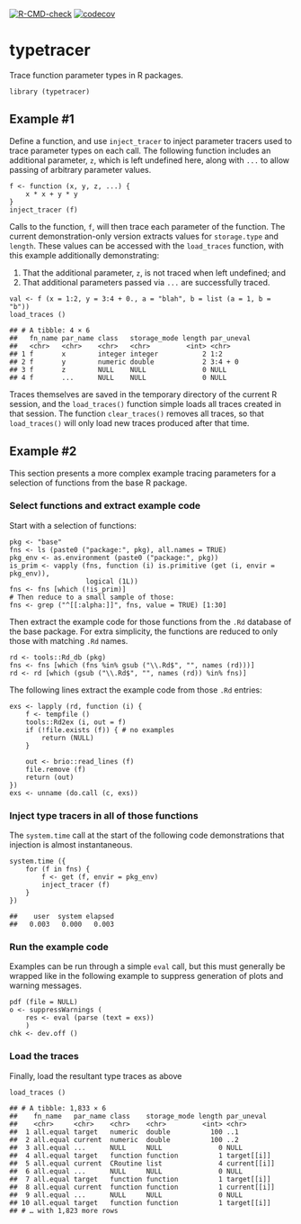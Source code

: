 <!-- badges: start -->

[![R-CMD-check](https://github.com/mpadge/typetracer/workflows/R-CMD-check/badge.svg)](https://github.com/mpadge/typetracer/actions)
[![codecov](https://codecov.io/gh/mpadge/typetracer/branch/main/graph/badge.svg)](https://codecov.io/gh/mpadge/typetracer)
<!-- badges: end -->

# typetracer

Trace function parameter types in R packages.

    library (typetracer)

## Example \#1

Define a function, and use `inject_tracer` to inject parameter tracers
used to trace parameter types on each call. The following function
includes an additional parameter, `z`, which is left undefined here,
along with `...` to allow passing of arbitrary parameter values.

    f <- function (x, y, z, ...) {
        x * x + y * y
    }
    inject_tracer (f)

Calls to the function, `f`, will then trace each parameter of the
function. The current demonstration-only version extracts values for
`storage.type` and `length`. These values can be accessed with the
`load_traces` function, with this example additionally demonstrating:

1.  That the additional parameter, `z`, is not traced when left
    undefined; and
2.  That additional parameters passed via `...` are successfully traced.

<!-- -->

    val <- f (x = 1:2, y = 3:4 + 0., a = "blah", b = list (a = 1, b = "b"))
    load_traces ()

    ## # A tibble: 4 × 6
    ##   fn_name par_name class   storage_mode length par_uneval
    ##   <chr>   <chr>    <chr>   <chr>         <int> <chr>     
    ## 1 f       x        integer integer           2 1:2       
    ## 2 f       y        numeric double            2 3:4 + 0   
    ## 3 f       z        NULL    NULL              0 NULL      
    ## 4 f       ...      NULL    NULL              0 NULL

Traces themselves are saved in the temporary directory of the current R
session, and the `load_traces()` function simple loads all traces
created in that session. The function `clear_traces()` removes all
traces, so that `load_traces()` will only load new traces produced after
that time.

## Example \#2

This section presents a more complex example tracing parameters for a
selection of functions from the base R package.

### Select functions and extract example code

Start with a selection of functions:

    pkg <- "base"
    fns <- ls (paste0 ("package:", pkg), all.names = TRUE)
    pkg_env <- as.environment (paste0 ("package:", pkg))
    is_prim <- vapply (fns, function (i) is.primitive (get (i, envir = pkg_env)),
                       logical (1L))
    fns <- fns [which (!is_prim)]
    # Then reduce to a small sample of those:
    fns <- grep ("^[[:alpha:]]", fns, value = TRUE) [1:30]

Then extract the example code for those functions from the `.Rd`
database of the base package. For extra simplicity, the functions are
reduced to only those with matching `.Rd` names.

    rd <- tools::Rd_db (pkg)
    fns <- fns [which (fns %in% gsub ("\\.Rd$", "", names (rd)))]
    rd <- rd [which (gsub ("\\.Rd$", "", names (rd)) %in% fns)]

The following lines extract the example code from those `.Rd` entries:

    exs <- lapply (rd, function (i) {
        f <- tempfile ()
        tools::Rd2ex (i, out = f)
        if (!file.exists (f)) { # no examples
            return (NULL)
        }
        
        out <- brio::read_lines (f)
        file.remove (f)
        return (out)
    })
    exs <- unname (do.call (c, exs))

### Inject type tracers in all of those functions

The `system.time` call at the start of the following code demonstrations
that injection is almost instantaneous.

    system.time ({
        for (f in fns) {
            f <- get (f, envir = pkg_env)
            inject_tracer (f)
        }
    })

    ##    user  system elapsed 
    ##   0.003   0.000   0.003

### Run the example code

Examples can be run through a simple `eval` call, but this must
generally be wrapped like in the following example to suppress
generation of plots and warning messages.

    pdf (file = NULL)
    o <- suppressWarnings (
        res <- eval (parse (text = exs))
        )
    chk <- dev.off ()

### Load the traces

Finally, load the resultant type traces as above

    load_traces ()

    ## # A tibble: 1,833 × 6
    ##    fn_name   par_name class    storage_mode length par_uneval  
    ##    <chr>     <chr>    <chr>    <chr>         <int> <chr>       
    ##  1 all.equal target   numeric  double          100 ..1         
    ##  2 all.equal current  numeric  double          100 ..2         
    ##  3 all.equal ...      NULL     NULL              0 NULL        
    ##  4 all.equal target   function function          1 target[[i]] 
    ##  5 all.equal current  CRoutine list              4 current[[i]]
    ##  6 all.equal ...      NULL     NULL              0 NULL        
    ##  7 all.equal target   function function          1 target[[i]] 
    ##  8 all.equal current  function function          1 current[[i]]
    ##  9 all.equal ...      NULL     NULL              0 NULL        
    ## 10 all.equal target   function function          1 target[[i]] 
    ## # … with 1,823 more rows
